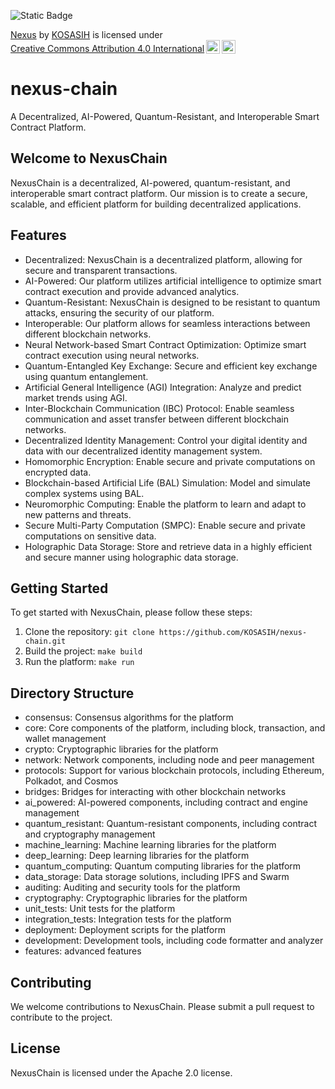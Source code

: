![Static Badge](https://img.shields.io/badge/%F0%9F%93%A1-NexusChain-green)

<p xmlns:cc="http://creativecommons.org/ns#" xmlns:dct="http://purl.org/dc/terms/"><a property="dct:title" rel="cc:attributionURL" href="https://github.com/KOSASIH/nexus-chain">Nexus</a> by <a rel="cc:attributionURL dct:creator" property="cc:attributionName" href="https://www.linkedin.com/in/kosasih-81b46b5a">KOSASIH</a> is licensed under <a href="https://creativecommons.org/licenses/by/4.0/?ref=chooser-v1" target="_blank" rel="license noopener noreferrer" style="display:inline-block;">Creative Commons Attribution 4.0 International<img style="height:22px!important;margin-left:3px;vertical-align:text-bottom;" src="https://mirrors.creativecommons.org/presskit/icons/cc.svg?ref=chooser-v1" alt=""><img style="height:22px!important;margin-left:3px;vertical-align:text-bottom;" src="https://mirrors.creativecommons.org/presskit/icons/by.svg?ref=chooser-v1" alt=""></a></p>

# nexus-chain
 A Decentralized, AI-Powered, Quantum-Resistant, and Interoperable Smart Contract Platform. 

## Welcome to NexusChain
NexusChain is a decentralized, AI-powered, quantum-resistant, and interoperable smart contract platform. Our mission is to create a secure, scalable, and efficient platform for building decentralized applications.

## Features

- Decentralized: NexusChain is a decentralized platform, allowing for secure and transparent transactions.
- AI-Powered: Our platform utilizes artificial intelligence to optimize smart contract execution and provide advanced analytics.
- Quantum-Resistant: NexusChain is designed to be resistant to quantum attacks, ensuring the security of our platform.
- Interoperable: Our platform allows for seamless interactions between different blockchain networks.
- Neural Network-based Smart Contract Optimization: Optimize smart contract execution using neural networks.
- Quantum-Entangled Key Exchange: Secure and efficient key exchange using quantum entanglement.
- Artificial General Intelligence (AGI) Integration: Analyze and predict market trends using AGI.
- Inter-Blockchain Communication (IBC) Protocol: Enable seamless communication and asset transfer between different blockchain networks.
- Decentralized Identity Management: Control your digital identity and data with our decentralized identity management system.
- Homomorphic Encryption: Enable secure and private computations on encrypted data.
- Blockchain-based Artificial Life (BAL) Simulation: Model and simulate complex systems using BAL.
- Neuromorphic Computing: Enable the platform to learn and adapt to new patterns and threats.
- Secure Multi-Party Computation (SMPC): Enable secure and private computations on sensitive data.
- Holographic Data Storage: Store and retrieve data in a highly efficient and secure manner using holographic data storage.

## Getting Started

To get started with NexusChain, please follow these steps:

1. Clone the repository: `git clone https://github.com/KOSASIH/nexus-chain.git`
2. Build the project: `make build`
3. Run the platform: `make run`

## Directory Structure

- consensus: Consensus algorithms for the platform
- core: Core components of the platform, including block, transaction, and wallet management
- crypto: Cryptographic libraries for the platform
- network: Network components, including node and peer management
- protocols: Support for various blockchain protocols, including Ethereum, Polkadot, and Cosmos
- bridges: Bridges for interacting with other blockchain networks
- ai_powered: AI-powered components, including contract and engine management
- quantum_resistant: Quantum-resistant components, including contract and cryptography management
- machine_learning: Machine learning libraries for the platform
- deep_learning: Deep learning libraries for the platform
- quantum_computing: Quantum computing libraries for the platform
- data_storage: Data storage solutions, including IPFS and Swarm
- auditing: Auditing and security tools for the platform
- cryptography: Cryptographic libraries for the platform
- unit_tests: Unit tests for the platform
- integration_tests: Integration tests for the platform
- deployment: Deployment scripts for the platform
- development: Development tools, including code formatter and analyzer
- features: advanced features

## Contributing

We welcome contributions to NexusChain. Please submit a pull request to contribute to the project.

## License

NexusChain is licensed under the Apache 2.0 license.
